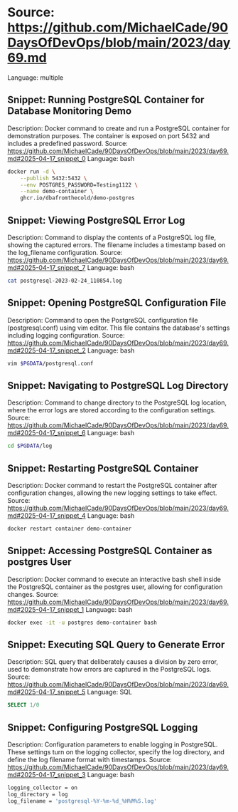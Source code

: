 # Source: https://github.com/MichaelCade/90DaysOfDevOps/blob/main/2023/day69.md
Language: multiple

## Snippet: Running PostgreSQL Container for Database Monitoring Demo
Description: Docker command to create and run a PostgreSQL container for demonstration purposes. The container is exposed on port 5432 and includes a predefined password.
Source: https://github.com/MichaelCade/90DaysOfDevOps/blob/main/2023/day69.md#2025-04-17_snippet_0
Language: bash

```bash
docker run -d \
    --publish 5432:5432 \
    --env POSTGRES_PASSWORD=Testing1122 \
    --name demo-container \
    ghcr.io/dbafromthecold/demo-postgres
```

## Snippet: Viewing PostgreSQL Error Log
Description: Command to display the contents of a PostgreSQL log file, showing the captured errors. The filename includes a timestamp based on the log_filename configuration.
Source: https://github.com/MichaelCade/90DaysOfDevOps/blob/main/2023/day69.md#2025-04-17_snippet_7
Language: bash

```bash
cat postgresql-2023-02-24_110854.log
```

## Snippet: Opening PostgreSQL Configuration File
Description: Command to open the PostgreSQL configuration file (postgresql.conf) using vim editor. This file contains the database's settings including logging configuration.
Source: https://github.com/MichaelCade/90DaysOfDevOps/blob/main/2023/day69.md#2025-04-17_snippet_2
Language: bash

```bash
vim $PGDATA/postgresql.conf
```

## Snippet: Navigating to PostgreSQL Log Directory
Description: Command to change directory to the PostgreSQL log location, where the error logs are stored according to the configuration settings.
Source: https://github.com/MichaelCade/90DaysOfDevOps/blob/main/2023/day69.md#2025-04-17_snippet_6
Language: bash

```bash
cd $PGDATA/log
```

## Snippet: Restarting PostgreSQL Container
Description: Docker command to restart the PostgreSQL container after configuration changes, allowing the new logging settings to take effect.
Source: https://github.com/MichaelCade/90DaysOfDevOps/blob/main/2023/day69.md#2025-04-17_snippet_4
Language: bash

```bash
docker restart container demo-container
```

## Snippet: Accessing PostgreSQL Container as postgres User
Description: Docker command to execute an interactive bash shell inside the PostgreSQL container as the postgres user, allowing for configuration changes.
Source: https://github.com/MichaelCade/90DaysOfDevOps/blob/main/2023/day69.md#2025-04-17_snippet_1
Language: bash

```bash
docker exec -it -u postgres demo-container bash
```

## Snippet: Executing SQL Query to Generate Error
Description: SQL query that deliberately causes a division by zero error, used to demonstrate how errors are captured in the PostgreSQL logs.
Source: https://github.com/MichaelCade/90DaysOfDevOps/blob/main/2023/day69.md#2025-04-17_snippet_5
Language: SQL

```SQL
SELECT 1/0
```

## Snippet: Configuring PostgreSQL Logging
Description: Configuration parameters to enable logging in PostgreSQL. These settings turn on the logging collector, specify the log directory, and define the log filename format with timestamps.
Source: https://github.com/MichaelCade/90DaysOfDevOps/blob/main/2023/day69.md#2025-04-17_snippet_3
Language: bash

```bash
logging_collector = on
log_directory = log
log_filename = 'postgresql-%Y-%m-%d_%H%M%S.log'
```